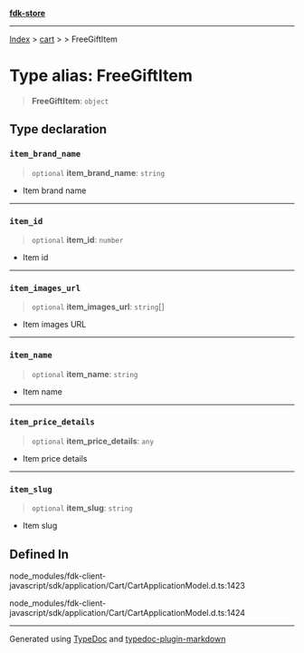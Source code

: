 [**fdk-store**](../../../README.md)
***

[Index](../../../API.md) > [cart](../../README.md) > [<internal>](../README.md) > FreeGiftItem

# Type alias: FreeGiftItem

> **FreeGiftItem**: `object`

## Type declaration

### `item_brand_name`

> `optional` **item\_brand\_name**: `string`

- Item brand name

***

### `item_id`

> `optional` **item\_id**: `number`

- Item id

***

### `item_images_url`

> `optional` **item\_images\_url**: `string`[]

- Item images URL

***

### `item_name`

> `optional` **item\_name**: `string`

- Item name

***

### `item_price_details`

> `optional` **item\_price\_details**: `any`

- Item price details

***

### `item_slug`

> `optional` **item\_slug**: `string`

- Item slug

## Defined In

node\_modules/fdk-client-javascript/sdk/application/Cart/CartApplicationModel.d.ts:1423

node\_modules/fdk-client-javascript/sdk/application/Cart/CartApplicationModel.d.ts:1424

***
Generated using [TypeDoc](https://typedoc.org/) and [typedoc-plugin-markdown](https://www.npmjs.com/package/typedoc-plugin-markdown)
